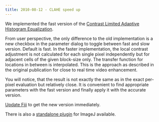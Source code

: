 ```yaml
---
title: 2010-08-12 - CLAHE speed up
---
```


We implemented the fast version of the [Contrast Limited Adaptive Histogram Equalization](/plugins/clahe).

From user perspective, the only difference to the old implementation is a new checkbox in the parameter dialog to toggle between fast and slow version. Default is fast. In the faster implementation, the local contrast adjustment is not calculated for each single pixel independently but for adjacent cells of the given block-size only. The transfer function for locations in between is interpolated. This is the approach as described in the original publication for close to real time video enhancement.

You will notice, that the result is not exactly the same as in the exact per-pixel evaluation but relatively close. It is convenient to find appropriate parameters with the fast version and finally apply it with the accurate version.

[Update Fiji](/plugins/updater) to get the new version immediately.

There is also a [standalone plugin](https://imagej.net/ij/plugins/clahe/index.html) for ImageJ available.


